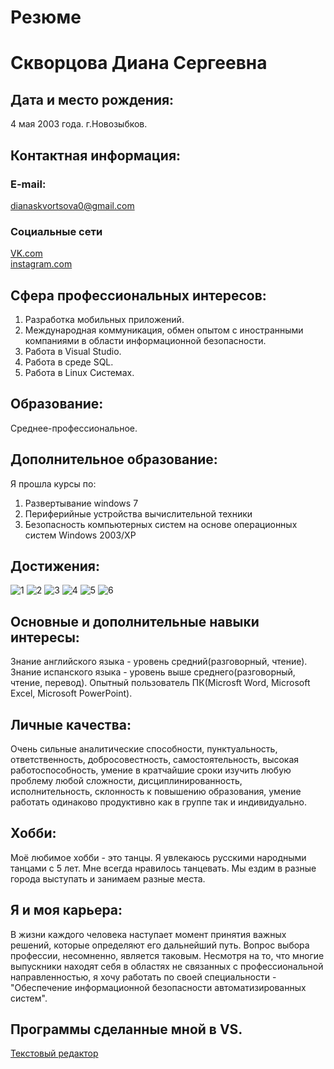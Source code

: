 # Резюме
# Скворцова Диана Сергеевна
## Дата и место рождения: 
4 мая 2003 года. г.Новозыбков.
## Контактная информация:
### E-mail:
dianaskvortsova0@gmail.com
### Социальные сети
[VK.com](https://vk.com/anananas11)<br>
[instagram.com](https://vk.com/away.php?utf=1&to=https%3A%2F%2Finstagram.com%2Fd_skvr%3Futm_medium%3Dcopy_link)
## Сфера профессиональных интересов: 
1. Разработка мобильных приложений.
2. Международная коммуникация, обмен опытом с иностранными компаниями в области информационной безопасности.
3. Работа в Visual Studio.
4. Работа в среде SQL.
5. Работа в Linux Системах.
## Образование: 
Среднее-профессиональное.
## Дополнительное образование:
Я прошла курсы по:
1. Развертывание windows 7
2. Периферийные устройства вычислительной техники
3. Безопасность компьютерных систем на основе операционных систем Windows 2003/XP
## Достижения:
![1](https://user-images.githubusercontent.com/94104072/143002260-c8e7379a-c79c-4aa0-b678-68780ef16921.png)
![2](https://user-images.githubusercontent.com/94104072/143002691-dc588d79-cc0a-497f-9f26-1a70f646ad88.png)
![3](https://user-images.githubusercontent.com/94104072/145085073-dfde2bb1-5d2c-46d5-b972-0a90105d4a91.jpg)
![4](https://user-images.githubusercontent.com/94104072/142999304-1225e09a-a492-45a5-a5dc-5f61f474ae44.jpg)
![5](https://user-images.githubusercontent.com/94104072/142999333-4de6b7cf-82c1-4bfb-b1a2-7f2e243680e6.jpg)
![6](https://user-images.githubusercontent.com/94104072/143671479-67e9538e-f767-4d2c-b2bc-b38c8870d3ca.jpg)
## Основные и дополнительные навыки интересы:
Знание английского языка - уровень средний(разговорный, чтение).
Знание испанского языка - уровень выше среднего(разговорный, чтение, перевод).
Опытный пользователь ПК(Microsft Word, Microsoft Excel, Microsoft PowerPoint).
## Личные качества:
Очень сильные аналитические способности, пунктуальность, ответственность, добросовестность, самостоятельность, высокая работоспособность, умение в кратчайшие сроки изучить любую проблему любой сложности, дисциплинированность, исполнительность, склонность к повышению образования, умение работать одинаково продуктивно как в группе так и индивидуально.
## Хобби:
Моё любимое хобби - это танцы. Я увлекаюсь русскими народными танцами с 5 лет. Мне всегда нравилось танцевать. Мы ездим в разные города выступать и занимаем разные места.
## Я и моя карьера:
В жизни каждого человека наступает момент принятия важных решений, которые определяют его дальнейший путь. Вопрос выбора профессии, несомненно, является таковым. Несмотря на то, что многие выпускники находят себя в областях не связанных с профессиональной направленностью, я хочу работать по своей специальности - "Обеспечение информационной безопасности автоматизированных систем".
## Программы сделанные мной в VS.
[Текстовый редактор](https://github.com/skvordi/Text_Editor)
